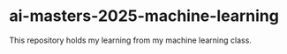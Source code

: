 # ai-masters-2025-machine-learning
This repository holds my learning from my machine learning class.

